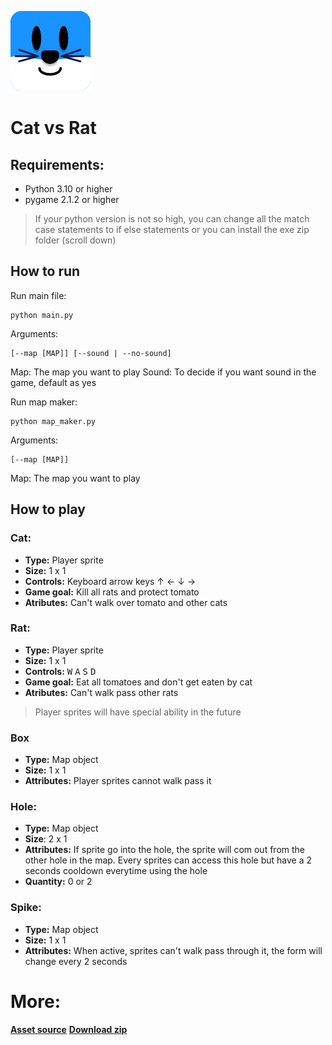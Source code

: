 ![](Assets/Cat_Avatar_Rounded.png)
# Cat vs Rat

## Requirements:
* Python 3.10 or higher
* pygame 2.1.2 or higher
> If your python version is not so high, you can change all the match case statements to if else statements or you can install the exe zip folder (scroll down)


## How to run

Run main file:
```batch
python main.py
```
Arguments:
```batch
[--map [MAP]] [--sound | --no-sound]
```
Map: The map you want to play
Sound: To decide if you want sound in the game, default as yes

Run map maker:
```batch
python map_maker.py
```
Arguments:
```batch
[--map [MAP]]
```
Map: The map you want to play

## How to play
### Cat:
* **Type:** Player sprite
* **Size:** 1 x 1
* **Controls:** Keyboard arrow keys &#8593; &#8592; &#8595; &#8594;
* **Game goal:** Kill all rats and protect tomato
* **Atributes:** Can't walk over tomato and other cats

### Rat:
* **Type:** Player sprite
* **Size:** 1 x 1
* **Controls:** <kbd>W</kbd> <kbd>A</kbd> <kbd>S</kbd> <kbd>D</kbd>
* **Game goal:** Eat all tomatoes and don't get eaten by cat
* **Atributes:** Can't walk pass other rats
> Player sprites will have special ability in the future

### Box
* **Type:** Map object
* **Size:** 1 x 1
* **Attributes:** Player sprites cannot walk pass it

### Hole:
* **Type:** Map object
* **Size**: 2 x 1
* **Attributes:** If sprite go into the hole, the sprite will com out from the other hole in the map. Every sprites can access this hole but have a 2 seconds cooldown everytime using the hole
* **Quantity:** 0 or 2

### Spike:
* **Type:** Map object
* **Size:** 1 x 1
* **Attributes:** When active, sprites can't walk pass through it, the form will change every 2 seconds

# More:
**[Asset source](https://comigo.itch.io/farm-puzzle-animals)**
**[Download zip](https://file.io/XNGtkTY3JYhF)**

